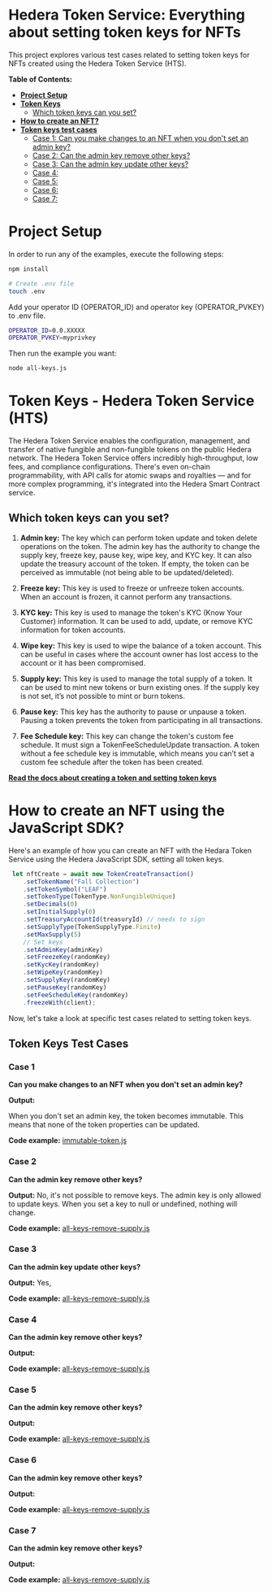 # Hedera Token Service: Everything about setting token keys for NFTs

This project explores various test cases related to setting token keys for NFTs created using the Hedera Token Service (HTS). 

**Table of Contents:**

- **[Project Setup](#project-setup)**
- **[Token Keys](#token-keys)**
    - [Which token keys can you set?](#which-token-keys-can-you-set)
- **[How to create an NFT?](##how-to-create-an-nft-using-the-javascript-sdk)**
- **[Token keys test cases](#token-keys---hedera-token-service-hts)**
    - [Case 1: Can you make changes to an NFT when you don't set an admin key?](#case-1)
    - [Case 2: Can the admin key remove other keys?](#case-2)
    - [Case 3: Can the admin key update other keys?](#case-3)
    - [Case 4:](#case-4)
    - [Case 5:](#case-5)
    - [Case 6:](#case-6)
    - [Case 7:](#case-7)

# Project Setup

In order to run any of the examples, execute the following steps:

```bash
npm install

# Create .env file
touch .env
```

Add your operator ID (OPERATOR_ID) and operator key (OPERATOR_PVKEY) to .env file.

```bash
OPERATOR_ID=0.0.XXXXX
OPERATOR_PVKEY=myprivkey
```

Then run the example you want:
```bash
node all-keys.js 
```

# Token Keys - Hedera Token Service (HTS)
The Hedera Token Service enables the configuration, management, and transfer of native fungible and non-fungible tokens on the public Hedera network. The Hedera Token Service offers incredibly high-throughput, low fees, and compliance configurations. There's even on-chain programmability, with API calls for atomic swaps and royalties — and for more complex programming, it's integrated into the Hedera Smart Contract service.

## Which token keys can you set?

1. **Admin key:** The key which can perform token update and token delete operations on the token. The admin key has the authority to change the supply key, freeze key, pause key, wipe key, and KYC key. It can also update the treasury account of the token. If empty, the token can be perceived as immutable (not being able to be updated/deleted).

2. **Freeze key:** This key is used to freeze or unfreeze token accounts. When an account is frozen, it cannot perform any transactions.

3. **KYC key:** This key is used to manage the token's KYC (Know Your Customer) information. It can be used to add, update, or remove KYC information for token accounts.

4. **Wipe key:** This key is used to wipe the balance of a token account. This can be useful in cases where the account owner has lost access to the account or it has been compromised.

5. **Supply key:** This key is used to manage the total supply of a token. It can be used to mint new tokens or burn existing ones. If the supply key is not set, it’s not possible to mint or burn tokens.

6. **Pause key:** This key has the authority to pause or unpause a token. Pausing a token prevents the token from participating in all transactions.

7. **Fee Schedule key:** This key can change the token's custom fee schedule. It must sign a TokenFeeScheduleUpdate transaction. A token without a fee schedule key is immutable, which means you can’t set a custom fee schedule after the token has been created.

**[Read the docs about creating a token and setting token keys](https://docs.hedera.com/hedera/docs/sdks/tokens/define-a-token)**

# How to create an NFT using the JavaScript SDK?

Here's an example of how you can create an NFT with the Hedara Token Service using the Hedera JavaScript SDK, setting all token keys.

```js
 let nftCreate = await new TokenCreateTransaction()
    .setTokenName("Fall Collection")
    .setTokenSymbol("LEAF")
    .setTokenType(TokenType.NonFungibleUnique)
    .setDecimals(0)
    .setInitialSupply(0)
    .setTreasuryAccountId(treasuryId) // needs to sign
    .setSupplyType(TokenSupplyType.Finite)
    .setMaxSupply(5)
    // Set keys
    .setAdminKey(adminKey)
    .setFreezeKey(randomKey)
    .setKycKey(randomKey)
    .setWipeKey(randomKey)
    .setSupplyKey(randomKey)
    .setPauseKey(randomKey)
    .setFeeScheduleKey(randomKey)
    .freezeWith(client);
```

Now, let's take a look at specific test cases related to setting token keys. 

## Token Keys Test Cases

### Case 1
**Can you make changes to an NFT when you don't set an admin key?**

**Output:**

When you don't set an admin key, the token becomes immutable. This means that none of the token properties can be updated. 

**Code example:** [immutable-token.js](https://github.com/michielmulders/token-keys-test-cases/blob/main/immutable-token.js)


### Case 2
**Can the admin key remove other keys?**

**Output:** No, it's not possible to remove keys. The admin key is only allowed to update keys. When you set a key to null or undefined, nothing will change.

**Code example:** [all-keys-remove-supply.js](https://github.com/michielmulders/token-keys-test-cases/blob/main/all-keys-remove-supply.js)


### Case 3
**Can the admin key update other keys?**

**Output:** Yes, 

**Code example:** [all-keys-remove-supply.js](https://github.com/michielmulders/token-keys-test-cases/blob/main/all-keys-remove-supply.js)



### Case 4
**Can the admin key remove other keys?**

**Output:** 

**Code example:** [all-keys-remove-supply.js](https://github.com/michielmulders/token-keys-test-cases/blob/main/all-keys-remove-supply.js)


### Case 5
**Can the admin key remove other keys?**

**Output:** 

**Code example:** [all-keys-remove-supply.js](https://github.com/michielmulders/token-keys-test-cases/blob/main/all-keys-remove-supply.js)


### Case 6
**Can the admin key remove other keys?**

**Output:** 

**Code example:** [all-keys-remove-supply.js](https://github.com/michielmulders/token-keys-test-cases/blob/main/all-keys-remove-supply.js)


### Case 7
**Can the admin key remove other keys?**

**Output:** 

**Code example:** [all-keys-remove-supply.js](https://github.com/michielmulders/token-keys-test-cases/blob/main/all-keys-remove-supply.js)